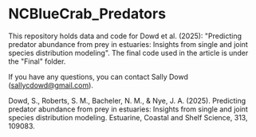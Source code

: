 # NCBlueCrab_Predators

This repository holds data and code for Dowd et al. (2025): "Predicting predator abundance from prey in estuaries: Insights from single and joint species distribution modeling". The final code used in the article is under the "Final" folder. 

If you have any questions, you can contact Sally Dowd (sallycdowd@gmail.com).

Dowd, S., Roberts, S. M., Bacheler, N. M., & Nye, J. A. (2025). Predicting predator abundance from prey in estuaries: Insights from single and joint species distribution modeling. Estuarine, Coastal and Shelf Science, 313, 109083.

